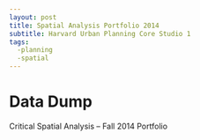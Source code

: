 ```yaml
---
layout: post
title: Spatial Analysis Portfolio 2014
subtitle: Harvard Urban Planning Core Studio 1
tags:
  -planning
  -spatial
---
```


# Data Dump
Critical Spatial Analysis – Fall 2014 Portfolio

<div data-configid="1910965/12306840" style="width:525px; height:170px;" class="issuuembed"></div><script type="text/javascript" src="//e.issuu.com/embed.js" async="true"></script>